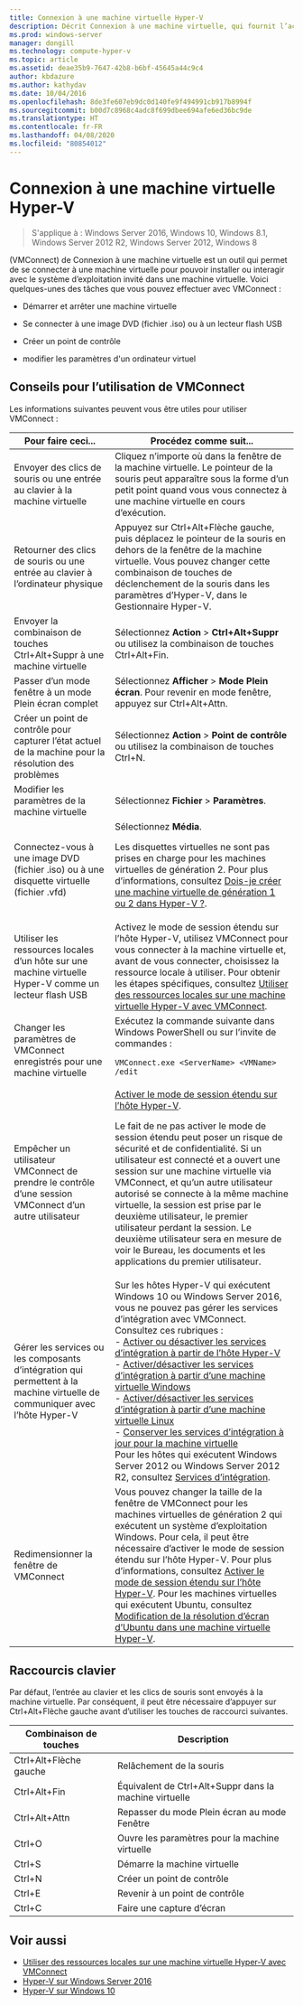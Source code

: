 ```yaml
---
title: Connexion à une machine virtuelle Hyper-V
description: Décrit Connexion à une machine virtuelle, qui fournit l’accès à distance à une machine virtuelle. Contient des informations détaillées sur la façon d’effectuer des tâches courantes, comme envoyer Ctrl+Alt+Suppr à la machine virtuelle.
ms.prod: windows-server
manager: dongill
ms.technology: compute-hyper-v
ms.topic: article
ms.assetid: deae35b9-7647-42b8-b6bf-45645a44c9c4
author: kbdazure
ms.author: kathydav
ms.date: 10/04/2016
ms.openlocfilehash: 8de3fe607eb9dc0d140fe9f494991cb917b8994f
ms.sourcegitcommit: b00d7c8968c4adc8f699dbee694afe6ed36bc9de
ms.translationtype: HT
ms.contentlocale: fr-FR
ms.lasthandoff: 04/08/2020
ms.locfileid: "80854012"
---
```

# <a name="hyper-v-virtual-machine-connection"></a>Connexion à une machine virtuelle Hyper-V

>S'applique à : Windows Server 2016, Windows 10, Windows 8.1, Windows Server 2012 R2, Windows Server 2012, Windows 8

\(VMConnect\) de Connexion à une machine virtuelle est un outil qui permet de se connecter à une machine virtuelle pour pouvoir installer ou interagir avec le système d’exploitation invité dans une machine virtuelle. Voici quelques-unes des tâches que vous pouvez effectuer avec VMConnect :  
  
-   Démarrer et arrêter une machine virtuelle  
  
-   Se connecter à une image DVD \(fichier .iso\) ou à un lecteur flash USB  
  
-   Créer un point de contrôle  
  
-   modifier les paramètres d'un ordinateur virtuel  
    
## <a name="tips-for-using-vmconnect"></a>Conseils pour l’utilisation de VMConnect  
Les informations suivantes peuvent vous être utiles pour utiliser VMConnect :  
  
|Pour faire ceci...|Procédez comme suit...|  
|---------------|------------|  
|Envoyer des clics de souris ou une entrée au clavier à la machine virtuelle|Cliquez n’importe où dans la fenêtre de la machine virtuelle. Le pointeur de la souris peut apparaître sous la forme d’un petit point quand vous vous connectez à une machine virtuelle en cours d’exécution.|  
|Retourner des clics de souris ou une entrée au clavier à l’ordinateur physique|Appuyez sur Ctrl\+Alt\+Flèche gauche, puis déplacez le pointeur de la souris en dehors de la fenêtre de la machine virtuelle. Vous pouvez changer cette combinaison de touches de déclenchement de la souris dans les paramètres d’Hyper\-V, dans le Gestionnaire Hyper\-V.|  
|Envoyer la combinaison de touches Ctrl\+Alt\+Suppr à une machine virtuelle|Sélectionnez **Action** > **Ctrl\+Alt\+Suppr** ou utilisez la combinaison de touches Ctrl\+Alt\+Fin.|  
|Passer d’un mode fenêtre à un mode Plein écran complet|Sélectionnez **Afficher** > **Mode Plein écran**. Pour revenir en mode fenêtre, appuyez sur Ctrl\+Alt\+Attn.|  
|Créer un point de contrôle pour capturer l’état actuel de la machine pour la résolution des problèmes|Sélectionnez **Action** > **Point de contrôle** ou utilisez la combinaison de touches Ctrl\+N.|  
|Modifier les paramètres de la machine virtuelle|Sélectionnez **Fichier** > **Paramètres**.|  
|Connectez-vous à une image DVD \(fichier .iso\) ou à une disquette virtuelle \(fichier .vfd\)|Sélectionnez **Média**.<p>Les disquettes virtuelles ne sont pas prises en charge pour les machines virtuelles de génération 2. Pour plus d’informations, consultez [Dois-je créer une machine virtuelle de génération 1 ou 2 dans Hyper-V ?](../plan/Should-I-create-a-generation-1-or-2-virtual-machine-in-Hyper-V.md).|  
|Utiliser les ressources locales d’un hôte sur une machine virtuelle Hyper\-V comme un lecteur flash USB|Activez le mode de session étendu sur l’hôte Hyper-V, utilisez VMConnect pour vous connecter à la machine virtuelle et, avant de vous connecter, choisissez la ressource locale à utiliser. Pour obtenir les étapes spécifiques, consultez [Utiliser des ressources locales sur une machine virtuelle Hyper\-V avec VMConnect](Use-local-resources-on-Hyper-V-virtual-machine-with-VMConnect.md).|  
|Changer les paramètres de VMConnect enregistrés pour une machine virtuelle|Exécutez la commande suivante dans Windows PowerShell ou sur l’invite de commandes :<p>`VMConnect.exe <ServerName> <VMName> /edit`|  
|Empêcher un utilisateur VMConnect de prendre le contrôle d’une session VMConnect d’un autre utilisateur|[Activer le mode de session étendu sur l’hôte Hyper-V](Use-local-resources-on-Hyper-V-virtual-machine-with-VMConnect.md#turn-on-enhanced-session-mode-on-a-hyper-v-host).<p>Le fait de ne pas activer le mode de session étendu peut poser un risque de sécurité et de confidentialité. Si un utilisateur est connecté et a ouvert une session sur une machine virtuelle via VMConnect, et qu’un autre utilisateur autorisé se connecte à la même machine virtuelle, la session est prise par le deuxième utilisateur, le premier utilisateur perdant la session. Le deuxième utilisateur sera en mesure de voir le Bureau, les documents et les applications du premier utilisateur.|
|Gérer les services ou les composants d’intégration qui permettent à la machine virtuelle de communiquer avec l’hôte Hyper-V| Sur les hôtes Hyper-V qui exécutent Windows 10 ou Windows Server 2016, vous ne pouvez pas gérer les services d’intégration avec VMConnect. Consultez ces rubriques : <br />- [Activer ou désactiver les services d’intégration à partir de l’hôte Hyper-V](https://msdn.microsoft.com/virtualization/hyperv_on_windows/user_guide/managing_ics) <br />- [Activer/désactiver les services d’intégration à partir d’une machine virtuelle Windows](https://msdn.microsoft.com/virtualization/hyperv_on_windows/user_guide/managing_ics#manage-integration-services-from-guest-os-windows)<br />- [Activer/désactiver les services d’intégration à partir d’une machine virtuelle Linux](https://msdn.microsoft.com/virtualization/hyperv_on_windows/user_guide/managing_ics#manage-integration-services-from-guest-os-linux) <br />- [Conserver les services d’intégration à jour pour la machine virtuelle](https://msdn.microsoft.com/virtualization/hyperv_on_windows/user_guide/managing_ics#integration-service-maintenance)  <br />Pour les hôtes qui exécutent Windows Server 2012 ou Windows Server 2012 R2, consultez [Services d’intégration](https://technet.microsoft.com/library/dn798297(v=ws.11).aspx).|
|Redimensionner la fenêtre de VMConnect|Vous pouvez changer la taille de la fenêtre de VMConnect pour les machines virtuelles de génération 2 qui exécutent un système d’exploitation Windows. Pour cela, il peut être nécessaire d’activer le mode de session étendu sur l’hôte Hyper-V. Pour plus d’informations, consultez [Activer le mode de session étendu sur l’hôte Hyper-V](Use-local-resources-on-Hyper-V-virtual-machine-with-VMConnect.md#turn-on-enhanced-session-mode-on-a-hyper-v-host). Pour les machines virtuelles qui exécutent Ubuntu, consultez [Modification de la résolution d’écran d’Ubuntu dans une machine virtuelle Hyper-V](https://blogs.msdn.microsoft.com/virtual_pc_guy/2014/09/19/changing-ubuntu-screen-resolution-in-a-hyper-v-vm/).|


## <a name="keyboard-shortcuts"></a>Raccourcis clavier  
Par défaut, l’entrée au clavier et les clics de souris sont envoyés à la machine virtuelle. Par conséquent, il peut être nécessaire d’appuyer sur Ctrl+Alt+Flèche gauche avant d’utiliser les touches de raccourci suivantes. 

|Combinaison de touches|Description|  
|-------------------|---------------|  
|Ctrl\+Alt\+Flèche gauche|Relâchement de la souris|  
|Ctrl\+Alt\+Fin|Équivalent de Ctrl\+Alt\+Suppr dans la machine virtuelle|  
|Ctrl\+Alt\+Attn|Repasser du mode Plein écran au mode Fenêtre|  
|Ctrl\+O|Ouvre les paramètres pour la machine virtuelle|  
|Ctrl\+S|Démarre la machine virtuelle|  
|Ctrl\+N|Créer un point de contrôle|  
|Ctrl\+E|Revenir à un point de contrôle|  
|Ctrl\+C|Faire une capture d’écran|  

## <a name="see-also"></a>Voir aussi  
-   [Utiliser des ressources locales sur une machine virtuelle Hyper-V avec VMConnect](Use-local-resources-on-Hyper-V-virtual-machine-with-VMConnect.md)  
-   [Hyper-V sur Windows Server 2016](../Hyper-V-on-Windows-Server.md)  
-   [Hyper-V sur Windows 10](https://msdn.microsoft.com/virtualization/hyperv_on_windows/windows_welcome)  
  
  
